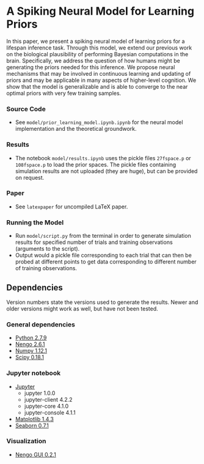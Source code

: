 
# A Spiking Neural Model for Learning Priors

In this paper, we present a spiking neural model of learning priors for a lifespan inference task. Through this model, we extend our previous work on the biological plausibility of performing Bayesian computations in the brain. Specifically, we address the question of how humans might be generating the priors needed for this inference. We propose neural mechanisms that may be involved in continuous learning and updating of priors and may be applicable in many aspects of higher-level cognition. We show that the model is generalizable and is able to converge to the near optimal priors with very few training samples. 



### Source Code
- See `model/prior_learning_model.ipynb.ipynb` for the neural model implementation and the theoretical groundwork.

### Results
- The notebook `model/results.ipynb` uses the pickle files `27fspace.p` or `108fspace.p` to load the prior spaces. The pickle files containing simulation results are not uploaded (they are huge), but can be provided on request.

### Paper
- See `latexpaper` for uncompiled LaTeX paper.

### Running the Model
- Run `model/script.py` from the terminal in order to generate simulation results for specified number of trials and training observations (arguments to the script). 
- Output would a pickle file corresponding to each trial that can then be probed at different points to get data corresponding to different number of training observations.


## Dependencies

Version numbers state the versions used to generate the results. Newer and older versions might work as well, but have not been tested.

### General dependencies
- [Python 2.7.9](https://www.python.org/)
- [Nengo 2.6.1](https://github.com/nengo/nengo)
- [Numpy 1.12.1](http://www.numpy.org/)
- [Scipy 0.18.1](https://www.scipy.org/)


### Jupyter notebook
- [Jupyter](http://jupyter.org/)
  - jupyter 1.0.0
  - jupyter-client 4.2.2
  - jupyter-core 4.1.0
  - jupyter-console 4.1.1
- [Matplotlib 1.4.3](http://matplotlib.org/)
- [Seaborn 0.7.1](http://seaborn.pydata.org/)


### Visualization
- [Nengo GUI 0.2.1](https://github.com/nengo/nengo_gui)

